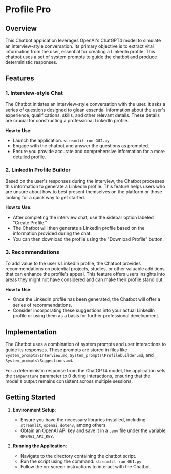 # Profile Pro

## Overview

This Chatbot application leverages OpenAI's ChatGPT4 model to simulate an interview-style conversation. Its primary objective is to extract vital information from the user, essential for creating a LinkedIn profile. This chatbot uses a set of system prompts to guide the chatbot and produce deterministic responses. 

## Features

### 1. Interview-style Chat

The Chatbot initiates an interview-style conversation with the user. It asks a series of questions designed to glean essential information about the user's experience, qualifications, skills, and other relevant details. These details are crucial for constructing a professional LinkedIn profile.

**How to Use**:
- Launch the application. `streamlit run GUI.py`
- Engage with the chatbot and answer the questions as prompted.
- Ensure you provide accurate and comprehensive information for a more detailed profile.

### 2. LinkedIn Profile Builder

Based on the user's responses during the interview, the Chatbot processes this information to generate a LinkedIn profile. This feature helps users who are unsure about how to best present themselves on the platform or those looking for a quick way to get started.

**How to Use**:
- After completing the interview chat, use the sidebar option labeled "Create Profile."
- The Chatbot will then generate a LinkedIn profile based on the information provided during the chat.
- You can then download the profile using the "Download Profile" button.

### 3. Recommendations

To add value to the user's LinkedIn profile, the Chatbot provides recommendations on potential projects, studies, or other valuable additions that can enhance the profile's appeal. This feature offers users insights into areas they might not have considered and can make their profile stand out.

**How to Use**:
- Once the LinkedIn profile has been generated, the Chatbot will offer a series of recommendations.
- Consider incorporating these suggestions into your actual LinkedIn profile or using them as a basis for further professional development.

## Implementation

The Chatbot uses a combination of system prompts and user interactions to guide its responses. These prompts are stored in files like `System_prompts\Interview.md`, `System_prompts\Profilebuilder.md`, and `System_prompts\Suggestions.md`.

For a deterministic response from the ChatGPT4 model, the application sets the `temperature` parameter to 0 during interactions, ensuring that the model's output remains consistent across multiple sessions.

## Getting Started

1. **Environment Setup**:
   - Ensure you have the necessary libraries installed, including `streamlit`, `openai`, `dotenv`, among others.
   - Obtain an OpenAI API key and save it in a `.env` file under the variable `OPENAI_API_KEY`.
  
2. **Running the Application**:
   - Navigate to the directory containing the chatbot script.
   - Run the script using the command: `streamlit run GUI.py`
   - Follow the on-screen instructions to interact with the Chatbot.

